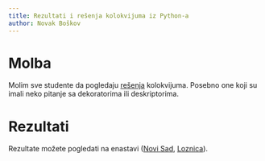 ```yaml
---
title: Rezultati i rešenja kolokvijuma iz Python-a
author: Novak Boškov
---
```


# Molba

Molim sve studente da
pogledaju [rešenja](../org/colloquium/python.html)
kolokvijuma. Posebno one koji su imali neko pitanje sa dekoratorima
ili deskriptorima.

# Rezultati

Rezultate možete pogledati na enastavi
([Novi Sad](https://enastava.ftninformatika.com/files/6049/download?download_frd=1),
[Loznica](https://enastava.ftninformatika.com/files/6062/download?download_frd=1)).

